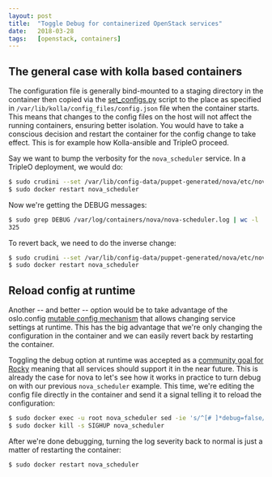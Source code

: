 ```yaml
---
layout: post
title:  "Toggle Debug for containerized OpenStack services"
date:   2018-03-28
tags:   [openstack, containers]
---
```


## The general case with kolla based containers

The configuration file is generally bind-mounted to a staging directory in the
container then copied via the
[set_configs.py](https://github.com/openstack/kolla/blob/master/docker/base/set_configs.py)
script to the place as specified in `/var/lib/kolla/config_files/config.json`
file when the container starts. This means that changes to the config files on
the host will not affect the running containers, ensuring better isolation. You
would have to take a conscious decision and restart the container for the
config change to take effect. This is for example how Kolla-ansible and TripleO
proceed.

Say we want to bump the verbosity for the `nova_scheduler` service. In
a TripleO deployment, we would do:

```bash
$ sudo crudini --set /var/lib/config-data/puppet-generated/nova/etc/nova/nova.conf DEFAULT debug true 
$ sudo docker restart nova_scheduler
```

Now we're getting the DEBUG messages:
```bash
$ sudo grep DEBUG /var/log/containers/nova/nova-scheduler.log | wc -l
325
```

To revert back, we need to do the inverse change:
```bash
$ sudo crudini --set /var/lib/config-data/puppet-generated/nova/etc/nova/nova.conf DEFAULT debug false 
$ sudo docker restart nova_scheduler
```


## Reload config at runtime

Another -- and better -- option would be to take advantage of the oslo.config
[mutable config
mechanism](https://docs.openstack.org/oslo.config/latest/reference/mutable.html)
that allows changing service settings at runtime. This has the big advantage
that we're only changing the configuration in the container and we can easily
revert back by restarting the container.

Toggling the debug option at runtime was accepted as a [community goal for
Rocky](https://governance.openstack.org/tc/goals/rocky/enable-mutable-configuration.html)
meaning that all services should support it in the near future. This is already
the case for nova to let's see how it works in practice to turn debug on with
our previous `nova_scheduler` example. This time, we're editing the config file
directly in the container and send it a signal telling it to reload the
configuration:

```bash
$ sudo docker exec -u root nova_scheduler sed -ie 's/^[# ]*debug=false/debug=true/I' /etc/nova/nova.conf
$ sudo docker kill -s SIGHUP nova_scheduler
```

After we're done debugging, turning the log severity back to normal is just
a matter of restarting the container:

```bash
$ sudo docker restart nova_scheduler
```
